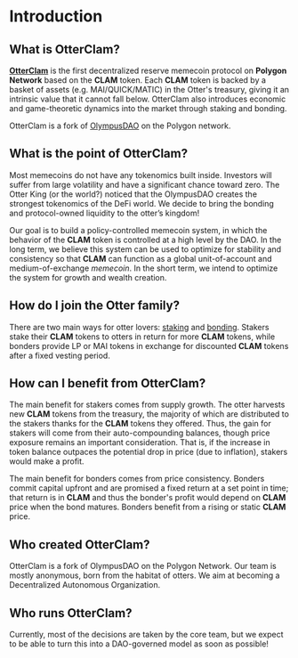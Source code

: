 # Introduction

## What is OtterClam?

[**OtterClam**](https://www.otterclam.finance) is the first decentralized reserve memecoin protocol on **Polygon Network** based on the **CLAM** token. Each **CLAM** token is backed by a basket of assets (e.g. MAI/QUICK/MATIC) in the Otter's treasury, giving it an intrinsic value that it cannot fall below. OtterClam also introduces economic and game-theoretic dynamics into the market through staking and bonding.

OtterClam is a fork of [OlympusDAO](https://www.olympusdao.finance) on the Polygon network.

## What is the point of OtterClam?

Most memecoins do not have any tokenomics built inside. Investors will suffer from large volatility and have a significant chance toward zero. The Otter King (or the world?) noticed that the OlympusDAO creates the strongest tokenomics of the DeFi world. We decide to bring the bonding and protocol-owned liquidity to the otter’s kingdom!

Our goal is to build a policy-controlled memecoin system, in which the behavior of the **CLAM** token is controlled at a high level by the DAO. In the long term, we believe this system can be used to optimize for stability and consistency so that **CLAM** can function as a global unit-of-account and medium-of-exchange _memecoin_. In the short term, we intend to optimize the system for growth and wealth creation.

## How do I join the Otter family?

There are two main ways for otter lovers: [staking](basics/staking.md) and [bonding](basics/bonding/). Stakers stake their **CLAM** tokens to otters in return for more **CLAM** tokens, while bonders provide LP or MAI tokens in exchange for discounted **CLAM** tokens after a fixed vesting period.

## How can I benefit from OtterClam?

The main benefit for stakers comes from supply growth. The otter harvests new **CLAM** tokens from the treasury, the majority of which are distributed to the stakers thanks for the **CLAM** tokens they offered. Thus, the gain for stakers will come from their auto-compounding balances, though price exposure remains an important consideration. That is, if the increase in token balance outpaces the potential drop in price (due to inflation), stakers would make a profit.

The main benefit for bonders comes from price consistency. Bonders commit capital upfront and are promised a fixed return at a set point in time; that return is in **CLAM** and thus the bonder's profit would depend on **CLAM** price when the bond matures. Bonders benefit from a rising or static **CLAM** price.

## Who created OtterClam?

OtterClam is a fork of OlympusDAO on the Polygon Network. Our team is mostly anonymous, born from the habitat of otters. We aim at becoming a Decentralized Autonomous Organization.

## Who runs OtterClam?

Currently, most of the decisions are taken by the core team, but we expect to be able to turn this into a DAO-governed model as soon as possible!
